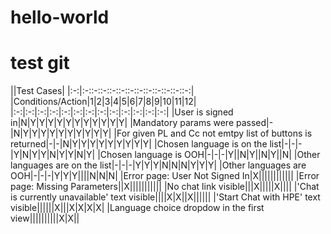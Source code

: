 # hello-world
# test git

||Test Cases|
|:-:|:-::-::-::-::-::-::-::-::-::-::-::-:|
|Conditions/Action|1|2|3|4|5|6|7|8|9|10|11|12|
|:-:|:-:|:-:|:-:|:-:|:-:|:-:|:-:|:-:|:-:|:-:|:-:|:-:|
|User is signed in|N|Y|Y|Y|Y|Y|Y|Y|Y|Y|Y|Y|
|Mandatory params were passed|-|N|Y|Y|Y|Y|Y|Y|Y|Y|Y|Y|
|For given PL and Cc not emtpy list of buttons is returned|-|-|N|Y|Y|Y|Y|Y|Y|Y|Y|Y|
|Chosen language is on the list|-|-|-|Y|N|Y|Y|N|Y|Y|N|Y|
|Chosen language is OOH|-|-|-|Y||N|Y||N|Y||N|
|Other languages are on the list|-|-|-|Y|Y|Y|N|N|N|Y|Y|Y|
|Other languages are OOH|-|-|-|Y|Y|Y||||N|N|N|
|Error page: User Not Signed In|X||||||||||||
|Error page: Missing Parameters||X|||||||||||
|No chat link visible|||X|||||X||||
|'Chat is currently unavailable' text visible||||X|X||X||||||
|'Start Chat with HPE' text visible||||||X|||X|X|X|X|
|Language choice dropdow in the first view||||||||||X|X||
